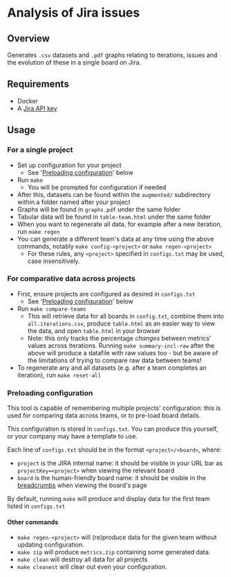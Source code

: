 
# Analysis of Jira issues

## Overview
Generates `.csv` datasets and `.pdf` graphs relating to iterations, issues and the evolution of these in a single board on Jira.

## Requirements
- Docker
- A [Jira API key](https://id.atlassian.com/manage-profile/security/api-tokens)

## Usage
### For a single project
- Set up configuration for your project
  - See '[Preloading configuration](#preloading-configuration)' below
- Run `make`
  - You will be prompted for configuration if needed
- After this, datasets can be found within the `augmented/` subdirectory within a folder named after your project
- Graphs will be found in `graphs.pdf` under the same folder
- Tabular data will be found in `table-team.html` under the same folder
- When you want to regenerate all data, for example after a new iteration, run `make regen`
- You can generate a different team's data at any time using the above commands, notably `make config-<project>` or `make regen-<project>`
  - For these rules, any `<project>` specified in `configs.txt` may be used, case insensitively.

### For comparative data across projects
- First, ensure projects are configured as desired in `configs.txt`
  - See '[Preloading configuration](#preloading-configuration)' below
- Run `make compare-teams`
  - This will retrieve data for all boards in `config.txt`, combine them into `all.iterations.csv`, produce `table.html` as an easier way to view the data, and open `table.html` in your browser
  - Note: this only tracks the percentage _changes_ between metrics' values across iterations. Running `make summary-incl-raw` after the above will produce a datafile with raw values too - but be aware of the limitations of trying to compare raw data between teams!
- To regenerate any and all datasets (e.g. after a team completes an iteration), run `make reset-all`

### Preloading configuration
This tool is capable of remembering multiple projects' configuration: this is used for comparing data across teams, or to pre-load board details.

This configuration is stored in `configs.txt`. You can produce this yourself, or your company may have a template to use.

Each line of `configs.txt` should be in the format `<project>/<board>`, where:
  - `project` is the JIRA internal name: it should be visible in your URL bar as `projectKey=<project>` when viewing the relevant board
  - `board` is the human-friendly board name: it should be visible in the [breadcrumbs](https://en.wikipedia.org/wiki/Breadcrumb_navigation#Websites) when viewing the board's page

By default, running `make` will produce and display data for the first team listed in `configs.txt`

#### Other commands

- `make regen-<project>` will (re)produce data for the given team without updating configuration.
- `make zip` will produce `metrics.zip` containing some generated data.
- `make clean` will destroy all data for all projects
- `make cleanest` will clear out even your configuration.

